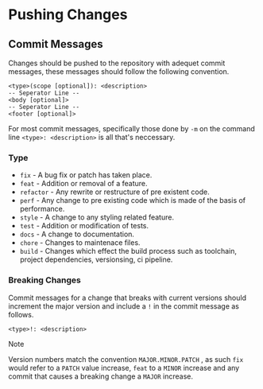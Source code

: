 # Pushing Changes

## Commit Messages

Changes should be pushed to the repository with adequet commit messages, these messages should follow the following convention.

```
<type>(scope [optional]): <description>
-- Seperator Line --
<body [optional]>
-- Seperator Line --
<footer [optional]>
```

For most commit messages, specifically those done by `-m` on the command line `<type>: <description>` is all that's neccessary.

### Type

- `fix` - A bug fix or patch has taken place.
- `feat` - Addition or removal of a feature.
- `refactor` - Any rewrite or restructure of pre existent code.
- `perf` - Any change to pre existing code which is made of the basis of performance.
- `style` - A change to any styling related feature.
- `test` - Addition or modification of tests.
- `docs` - A change to documentation.
- `chore` - Changes to maintenace files.
- `build` - Changes which effect the build process such as toolchain, project dependencies, versionsing, ci pipeline.

### Breaking Changes

Commit messages for a change that breaks with current versions should increment the major version and include a `!` in the commit message as follows.

```
<type>!: <description>
```

> [!NOTE]
> Version numbers match the convention `MAJOR.MINOR.PATCH` , as such `fix` would refer to a `PATCH` value increase, `feat` to a `MINOR` increase and any commit that causes a breaking change a `MAJOR` increase.